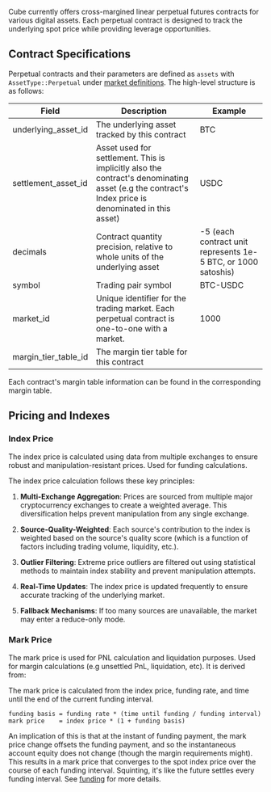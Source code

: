 Cube currently offers cross-margined linear perpetual futures contracts for
various digital assets. Each perpetual contract is designed to track the
underlying spot price while providing leverage opportunities.

## Contract Specifications

Perpetual contracts and their parameters are defined as `assets` with
`AssetType::Perpetual` under [market
definitions](/rest-iridium-api.md#markets). The high-level structure is as
follows:

| Field               | Description                                                                                                                                        | Example                                                       |
| ------------------- | -------------------------------------------------------------------------------------------------------------------------------------------------- | ------------------------------------------------------------- |
| underlying_asset_id | The underlying asset tracked by this contract                                                                                                      | BTC                                                           |
| settlement_asset_id | Asset used for settlement. This is implicitly also the contract's denominating asset (e.g the contract's Index price is denominated in this asset) | USDC                                                          |
| decimals            | Contract quantity precision, relative to whole units of the underlying asset                                                                       | -5 (each contract unit represents 1e-5 BTC, or 1000 satoshis) |
| symbol              | Trading pair symbol                                                                                                                                | BTC-USDC                                                      |
| market_id           | Unique identifier for the trading market. Each perpetual contract is one-to-one with a market.                                                     | 1000                                                          |
| margin_tier_table_id| The margin tier table for this contract                                                                                                            |                                                               |

Each contract's margin table information can be found in the corresponding
margin table.


## Pricing and Indexes

### Index Price
The index price is calculated using data from multiple exchanges to ensure
robust and manipulation-resistant prices. Used for funding calculations.

The index price calculation follows these key principles:

1. **Multi-Exchange Aggregation**: Prices are sourced from multiple major
   cryptocurrency exchanges to create a weighted average. This diversification
   helps prevent manipulation from any single exchange.

2. **Source-Quality-Weighted**: Each source's contribution to the index is
   weighted based on the source's quality score (which is a function of factors
   including trading volume, liquidity, etc.).

3. **Outlier Filtering**: Extreme price outliers are filtered out using
   statistical methods to maintain index stability and prevent manipulation
   attempts.

4. **Real-Time Updates**: The index price is updated frequently to ensure
   accurate tracking of the underlying market.

5. **Fallback Mechanisms**: If too many sources are unavailable, the market may
   enter a reduce-only mode.

### Mark Price
The mark price is used for PNL calculation and liquidation purposes. Used for
margin calculations (e.g unsettled PnL, liquidation, etc). It is derived from:

The mark price is calculated from the index price, funding rate, and time until
the end of the current funding interval.

```
funding basis = funding rate * (time until funding / funding interval)
mark price    = index price * (1 + funding basis)
```

An implication of this is that at the instant of funding payment, the mark
price change offsets the funding payment, and so the instantaneous account
equity does not change (though the margin requirements might). This results in
a mark price that converges to the spot index price over the course of each
funding interval. Squinting, it's like the future settles every funding
interval. See [funding](./funding.md) for more details.
